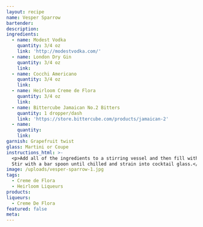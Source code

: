 ```yaml
---
layout: recipe
name: Vesper Sparrow
bartender:
description:
ingredients:
  - name: Modest Vodka
    quantity: 3/4 oz
    link: 'http://modestvodka.com/'
  - name: London Dry Gin
    quantity: 3/4 oz
    link:
  - name: Cocchi Americano
    quantity: 3/4 oz
    link:
  - name: Heirloom Creme de Flora
    quantity: 3/4 oz
    link:
  - name: Bittercube Jamaican No.2 Bitters
    quantity: 1 dropper/dash
    link: 'https://store.bittercube.com/products/jamaican-2'
  - name:
    quantity:
    link:
garnish: Grapefruit twist
glass: Martini or Coupe
instructions_html: >-
  <p>Add all of the ingredients to a stirring vessel and then fill with ice.
  Stir with a bar spoon until chilled and strain into cocktail glass.</p>
image: /uploads/vesper-sparrow-1.jpg
tags:
  - Creme de Flora
  - Heirloom Liqueurs
products:
liqueurs: 
  - Creme De Flora
featured: false
meta:
---
```



